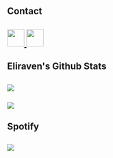<h2>Contact<h2/>
<a href="mailto:contact@eliraven.de">
  <img src="https://eliraven.de/wp-content/uploads/2022/02/eliraven_logo_1zu1_1000x1000_only_logo.png" width="40"/>
</a>
<a href="https://discordapp.com/users/435836395249205248" target="_blank">
  <img src="https://theme.zdassets.com/theme_assets/678183/84b82d07b293907113d9d4dafd29bfa170bbf9b6.ico" width="40"/>
</a>
<h2>Eliraven's Github Stats<h2/>
<a href="https://github.com/eliaraven/">
  <img align="center" src="https://github-readme-stats-nine-roan-30.vercel.app/api?username=eliaraven&theme=github_dark&show_icons=true"/>
</a>
<br><br>
<a href="https://github.com/eliaraven/">
  <img align="center" src="https://github-readme-stats-nine-roan-30.vercel.app/api/top-langs/?username=eliaraven&layout=compact&theme=github_dark&show_icons=true&exclude_repo=github-readme-stats" />
</a>
<br>
<h2>Spotify<h2/>
<a href="https://eliraven.de/spotify">
  <img align="center" src="https://spotify-github-profile.vercel.app/api/view?uid=yvaxii87nrd5cqcukfe7a5s9l&cover_image=true&theme=natemoo-re&bar_color=3572a5&bar_color_cover=false">
</a>

<!--
**EliaRaven/EliaRaven** is a ✨ _special_ ✨ repository because its `README.md` (this file) appears on your GitHub profile.

Here are some ideas to get you started:

- 🔭 I’m currently working on ...
- 🌱 I’m currently learning ...
- 👯 I’m looking to collaborate on ...
- 🤔 I’m looking for help with ...
- 💬 Ask me about ...
- 📫 How to reach me: ...
- 😄 Pronouns: ...
- ⚡ Fun fact: ...
-->
